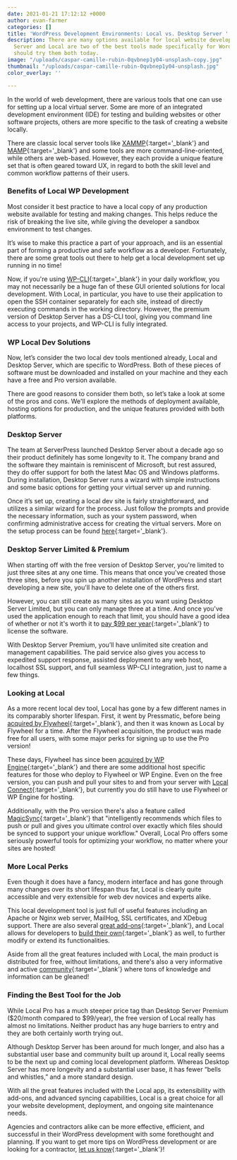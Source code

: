 ```yaml
---
date: 2021-01-21 17:12:12 +0000
author: evan-farmer
categories: []
title: 'WordPress Development Environments: Local vs. Desktop Server '
description: There are many options available for local website development. Desktop
  Server and Local are two of the best tools made specifically for WordPress and you
  should try them both today.
image: "/uploads/caspar-camille-rubin-0qvbnep1y04-unsplash-copy.jpg"
thumbnail: "/uploads/caspar-camille-rubin-0qvbnep1y04-unsplash.jpg"
color_overlay: ''

---
```

In the world of web development, there are various tools that one can use for setting up a local virtual server. Some are more of an integrated development environment (IDE) for testing and building websites or other software projects, others are more specific to the task of creating a website locally.

There are classic local server tools like [XAMMP](https://www.apachefriends.org/download.html){:target='_blank'} and [MAMP](https://www.mamp.info/en/){:target='_blank'} and some tools are more command-line-oriented, while others are web-based. However, they each provide a unique feature set that is often geared toward UX, in regard to both the skill level and common workflow patterns of their users.

### **Benefits of Local WP Development**

Most consider it best practice to have a local copy of any production website available for testing and making changes. This helps reduce the risk of breaking the live site, while giving the developer a sandbox environment to test changes.

It’s wise to make this practice a part of your approach, and iis an essential part of forming a productive and safe workflow as a developer. Fortunately, there are some great tools out there to help get a local development set up running in no time!

Now, if you're using [WP-CLI](https://wpcontractors.com/blog/2020/12/10/level-up-your-wordpress-game-with-wp-cli/){:target='_blank'} in your daily workflow, you may not necessarily be a huge fan of these GUI oriented solutions for local development. With Local, in particular, you have to use their application to open the SSH container separately for each site, instead of directly executing commands in the working directory. However, the premium version of Desktop Server has a DS-CLI tool, giving you command line access to your projects, and WP-CLI is fully integrated.

### **WP Local Dev Solutions**

Now, let’s consider the two local dev tools mentioned already, Local and Desktop Server, which are specific to WordPress. Both of these pieces of software must be downloaded and installed on your machine and they each have a free and Pro version available.

There are good reasons to consider them both, so let’s take a look at some of the pros and cons. We'll explore the methods of deployment available, hosting options for production, and the unique features provided with both platforms.

### **Desktop Server**

The team at ServerPress launched Desktop Server about a decade ago so their product definitely has some longevity to it. The company brand and the software they maintain is reminiscent of Microsoft, but rest assured, they do offer support for both the latest Mac OS and Windows platforms. During installation, Desktop Server runs a wizard with simple instructions and some basic options for getting your virtual server up and running.

Once it’s set up, creating a local dev site is fairly straightforward, and utilizes a similar wizard for the process. Just follow the prompts and provide the necessary information, such as your system password, when confirming administrative access for creating the virtual servers. More on the setup process can be found [here](https://docs.serverpress.com/article/150-getting-started-with-desktopserver){:target='_blank'}.

### **Desktop Server Limited & Premium**

When starting off with the free version of Desktop Server, you're limited to just three sites at any one time. This means that once you've created those three sites, before you spin up another installation of WordPress and start developing a new site, you'll have to delete one of the others first.

However, you can still create as many sites as you want using Desktop Server Limited, but you can only manage three at a time. And once you've used the application enough to reach that limit, you should have a good idea of whether or not it's worth it to [pay $99 per year](https://serverpress.com/get-desktopserver/){:target='_blank'} to license the software.

With Desktop Server Premium, you’ll have unlimited site creation and management capabilities. The paid service also gives you access to expedited support response, assisted deployment to any web host, localhost SSL support, and full seamless WP-CLI integration, just to name a few things.

### **Looking at Local**

As a more recent local dev tool, Local has gone by a few different names in its comparably shorter lifespan. First, it went by Pressmatic, before being [acquired by Flywheel](https://wptavern.com/flywheel-acquires-wordpress-local-development-tool-pressmatic){:target='_blank'}, and then it was known as Local by Flywheel for a time. After the Flywheel acquisition, the product was made free for all users, with some major perks for signing up to use the Pro version!

These days, Flywheel has since been [acquired by WP Engine](https://wpengine.com/blog/wp-engine-to-acquire-flywheel/){:target='_blank'} and there are some additional host specific features for those who deploy to Flywheel or WP Engine. Even on the free version, you can push and pull your sites to and from your server with [Local Connect](https://localwp.com/connect/){:target='_blank'}, but currently you do still have to use Flywheel or WP Engine for hosting.

Additionally, with the Pro version there's also a feature called [MagicSync](https://localwp.com/help-docs/local-pro/how-does-the-magic-sync-viewer-work-in-local-pro/){:target='_blank'} that "intelligently recommends which files to push or pull and gives you ultimate control over exactly which files should be synced to support your unique workflow." Overall, Local Pro offers some seriously powerful tools for optimizing your workflow, no matter where your sites are hosted!

### **More Local Perks**

Even though it does have a fancy, modern interface and has gone through many changes over its short lifespan thus far, Local is clearly quite accessible and very extensible for web dev novices and experts alike.

This local development tool is just full of useful features including an Apache or Nginx web server, MailHog, SSL certificates, and XDebug support. There are also several [great add-ons](https://localwp.com/add-ons/){:target='_blank'}, and Local allows for developers to [build their own](https://localwp.com/get-involved/build/){:target='_blank'} as well, to further modify or extend its functionalities.

Aside from all the great features included with Local, the main product is distributed for free, without limitations, and there's also a very informative and active [community](https://localwp.com/community/){:target='_blank'} where tons of knowledge and information can be gleaned!

### **Finding the Best Tool for the Job**

While Local Pro has a much steeper price tag than Desktop Server Premium ($20/month compared to $99/year), the free version of Local really has almost no limitations. Neither product has any huge barriers to entry and they are both certainly worth trying out.

Although Desktop Server has been around for much longer, and also has a substantial user base and community built up around it, Local really seems to be the next up and coming local development platform. Whereas Desktop Server has more longevity and a substantial user base, it has fewer “bells and whistles,” and a more standard design.

With all the great features included with the Local app, its extensibility with add-ons, and advanced syncing capabilities, Local is a great choice for all your website development, deployment, and ongoing site maintenance needs. 

Agencies and contractors alike can be more effective, efficient, and successful in their WordPress development with some forethought and planning. If you want to get more tips  on WordPress development or are looking for a contractor, [let us know](https://esteemed.io/get-a-quote/){:target='_blank'}!